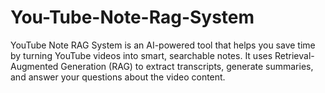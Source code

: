 # You-Tube-Note-Rag-System
YouTube Note RAG System is an AI-powered tool that helps you save time by turning YouTube videos into smart, searchable notes. It uses Retrieval-Augmented Generation (RAG) to extract transcripts, generate summaries, and answer your questions about the video content.
